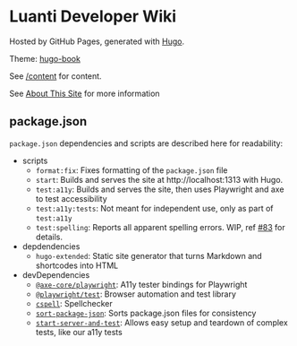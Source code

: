 # Luanti Developer Wiki

Hosted by GitHub Pages, generated with [Hugo](https://gohugo.io/).

Theme: [hugo-book](https://themes.gohugo.io/themes/hugo-book/)

See [/content](/content/) for content.

See [About This Site](content/about-this-site/_index.md) for more information

## package.json

`package.json` dependencies and scripts are described here for readability:

- scripts
  - `format:fix`: Fixes formatting of the `package.json` file
  - `start`: Builds and serves the site at http://localhost:1313 with Hugo.
  - `test:a11y`: Builds and serves the site, then uses Playwright and axe to test accessibility
  - `test:a11y:tests`: Not meant for independent use, only as part of `test:a11y`
  - `test:spelling`: Reports all apparent spelling errors. WIP, ref [#83](https://github.com/minetest/dev.luanti.org/issues/83) for details.
- depdendencies
  - `hugo-extended`: Static site generator that turns Markdown and shortcodes into HTML
- devDependencies
  - [`@axe-core/playwright`](https://npmjs.com/package/@axe-core/playwright): A11y tester bindings for Playwright
  - [`@playwright/test`](https://npmjs.com/package/@playwright/test): Browser automation and test library
  - [`cspell`](https://npmjs.com/package/cspell): Spellchecker
  - [`sort-package-json`](https://npmjs.com/package/sort-package-json): Sorts package.json files for consistency
  - [`start-server-and-test`](https://npmjs.com/package/start-server-and-test): Allows easy setup and teardown of complex tests, like our a11y tests
